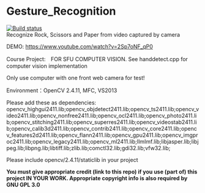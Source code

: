 # Gesture_Recognition  
[![Build status](https://ci.appveyor.com/api/projects/status/4sg95q809ro57k5c?svg=true)](https://ci.appveyor.com/project/zeruniverse/gesture-recognition)  
Recognize Rock, Scissors and Paper from video captured by camera  
  
DEMO: https://www.youtube.com/watch?v=2Sp7oNF_qP0  
  
Course Project:　FOR SFU COMPUTER VISION. See handdetect.cpp for computer vision implementation  
  
Only use computer with one front web camera for test!  
  
Environment：OpenCV 2.4.11, MFC, VS2013  
    
Please add these as dependencies:  
opencv_highgui2411.lib;opencv_objdetect2411.lib;opencv_ts2411.lib;opencv_video2411.lib;opencv_nonfree2411.lib;opencv_ocl2411.lib;opencv_photo2411.lib;opencv_stitching2411.lib;opencv_superres2411.lib;opencv_videostab2411.lib;opencv_calib3d2411.lib;opencv_contrib2411.lib;opencv_core2411.lib;opencv_features2d2411.lib;opencv_flann2411.lib;opencv_gpu2411.lib;opencv_imgproc2411.lib;opencv_legacy2411.lib;opencv_ml2411.lib;IlmImf.lib;libjasper.lib;libjpeg.lib;libpng.lib;libtiff.lib;zlib.lib;comctl32.lib;gdi32.lib;vfw32.lib;  
  
Please include opencv/2.4.11/staticlib in your project  
  
  
**You must give appropriate credit (link to this repo) if you use (part of) this project IN YOUR WORK. Appropriate copyright info is also required by GNU GPL 3.0**
